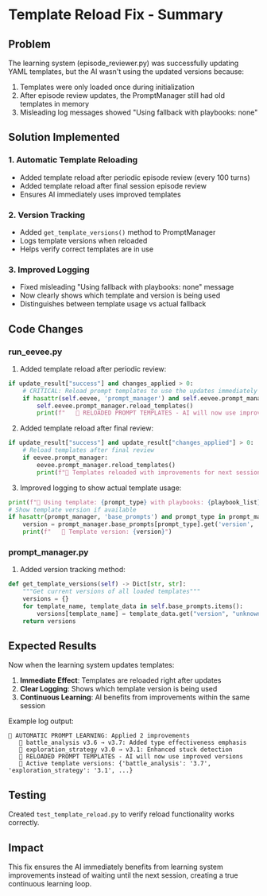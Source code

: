 # Template Reload Fix - Summary

## Problem
The learning system (episode_reviewer.py) was successfully updating YAML templates, but the AI wasn't using the updated versions because:
1. Templates were only loaded once during initialization
2. After episode review updates, the PromptManager still had old templates in memory
3. Misleading log messages showed "Using fallback with playbooks: none"

## Solution Implemented

### 1. **Automatic Template Reloading**
- Added template reload after periodic episode review (every 100 turns)
- Added template reload after final session episode review
- Ensures AI immediately uses improved templates

### 2. **Version Tracking**
- Added `get_template_versions()` method to PromptManager
- Logs template versions when reloaded
- Helps verify correct templates are in use

### 3. **Improved Logging**
- Fixed misleading "Using fallback with playbooks: none" message
- Now clearly shows which template and version is being used
- Distinguishes between template usage vs actual fallback

## Code Changes

### run_eevee.py
1. Added template reload after periodic review:
```python
if update_result["success"] and changes_applied > 0:
    # CRITICAL: Reload prompt templates to use the updates immediately
    if hasattr(self.eevee, 'prompt_manager') and self.eevee.prompt_manager:
        self.eevee.prompt_manager.reload_templates()
        print(f"   🔄 RELOADED PROMPT TEMPLATES - AI will now use improved versions")
```

2. Added template reload after final review:
```python
if update_result["success"] and update_result["changes_applied"] > 0:
    # Reload templates after final review
    if eevee.prompt_manager:
        eevee.prompt_manager.reload_templates()
        print(f"🔄 Templates reloaded with improvements for next session")
```

3. Improved logging to show actual template usage:
```python
print(f"📖 Using template: {prompt_type} with playbooks: {playbook_list}")
# Show template version if available
if hasattr(prompt_manager, 'base_prompts') and prompt_type in prompt_manager.base_prompts:
    version = prompt_manager.base_prompts[prompt_type].get('version', 'unknown')
    print(f"   📌 Template version: {version}")
```

### prompt_manager.py
1. Added version tracking method:
```python
def get_template_versions(self) -> Dict[str, str]:
    """Get current versions of all loaded templates"""
    versions = {}
    for template_name, template_data in self.base_prompts.items():
        versions[template_name] = template_data.get("version", "unknown")
    return versions
```

## Expected Results

Now when the learning system updates templates:

1. **Immediate Effect**: Templates are reloaded right after updates
2. **Clear Logging**: Shows which template version is being used
3. **Continuous Learning**: AI benefits from improvements within the same session

Example log output:
```
🔧 AUTOMATIC PROMPT LEARNING: Applied 2 improvements
   📝 battle_analysis v3.6 → v3.7: Added type effectiveness emphasis
   📝 exploration_strategy v3.0 → v3.1: Enhanced stuck detection
   🔄 RELOADED PROMPT TEMPLATES - AI will now use improved versions
   📌 Active template versions: {'battle_analysis': '3.7', 'exploration_strategy': '3.1', ...}
```

## Testing

Created `test_template_reload.py` to verify reload functionality works correctly.

## Impact

This fix ensures the AI immediately benefits from learning system improvements instead of waiting until the next session, creating a true continuous learning loop.